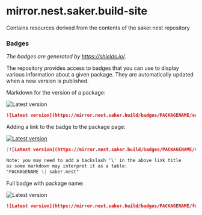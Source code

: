 # mirror.nest.saker.build-site
Contains resources derived from the contents of the saker.nest repository

### Badges

*The badges are generated by https://shields.io/.*

The repository provides access to badges that you can use to display various information about a given package. They are automatically updated when a new version is published.

Markdown for the version of a package: 

![Latest version](https://mirror.nest.saker.build/badges/saker.build/version.svg)

```markdown
![Latest version](https://mirror.nest.saker.build/badges/PACKAGENAME/version.svg)
```

Adding a link to the badge to the package page: 

[![Latest version](https://mirror.nest.saker.build/badges/saker.build/version.svg)](https://nest.saker.build/package/saker.build "saker.build \| saker.nest")

```markdown
[![Latest version](https://mirror.nest.saker.build/badges/PACKAGENAME/version.svg)](https://nest.saker.build/package/PACKAGENAME "PACKAGENAME | saker.nest")

Note: you may need to add a backslash '\' in the above link title
as some markdown may interpret it as a table:
"PACKAGENAME \| saker.nest"
```

Full badge with package name: 

![Latest version](https://mirror.nest.saker.build/badges/saker.build/full.svg)

```markdown
![Latest version](https://mirror.nest.saker.build/badges/PACKAGENAME/full.svg)
```
